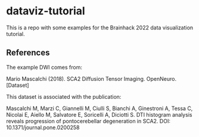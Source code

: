 # dataviz-tutorial

This is a repo with some examples for the Brainhack 2022 data visualization tutorial.

## References

The example DWI comes from:

Mario Mascalchi (2018). SCA2 Diffusion Tensor Imaging. OpenNeuro. [Dataset]

This dataset is associated with the publication:

Mascalchi M, Marzi C, Giannelli M, Ciulli S, Bianchi A, Ginestroni A, Tessa C, Nicolai E, Aiello M, Salvatore E, Soricelli A, Diciotti S. DTI histogram analysis reveals progression of pontocerebellar degeneration in SCA2. DOI: 10.1371/journal.pone.0200258
